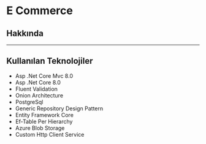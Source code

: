 # E Commerce
## Hakkında

---------------------
## Kullanılan Teknolojiler
- Asp .Net Core Mvc 8.0
- Asp .Net Core 8.0
- Fluent Validation
- Onion Architecture
- PostgreSql
- Generic Repository Design Pattern
- Entity Framework Core
- Ef-Table Per Hierarchy
- Azure Blob Storage
- Custom Http Client Service

